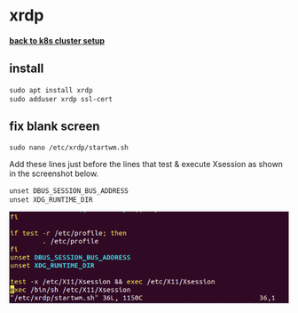 # xrdp
#### <div style="text-align: left"> <a href="node-setup.md"><b>back to k8s cluster setup</b></a> <br/></div>

## install

```
sudo apt install xrdp 
sudo adduser xrdp ssl-cert 
```

## fix blank screen 
```
sudo nano /etc/xrdp/startwm.sh 
```
Add these lines just before the lines that test & execute Xsession as shown in the screenshot below. 

```
unset DBUS_SESSION_BUS_ADDRESS 
unset XDG_RUNTIME_DIR 
```

![fix blank screen](/docs/node-setup/images/xrdp.png)